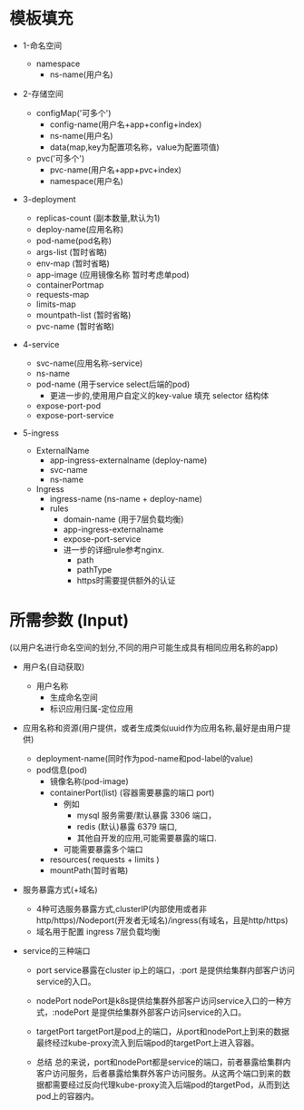 # 模板填充

- 1-命名空间
  - namespace
    - ns-name(用户名)
- 2-存储空间
  - configMap('可多个')
    - config-name(用户名+app+config+index)
    - ns-name(用户名)
    - data(map,key为配置项名称，value为配置项值)
  - pvc('可多个')
    - pvc-name(用户名+app+pvc+index)
    - namespace(用户名)
- 3-deployment
  - replicas-count (副本数量,默认为1)
  - deploy-name(应用名称)
  - pod-name(pod名称)
  - args-list (暂时省略)
  - env-map  (暂时省略)
  - app-image (应用镜像名称 暂时考虑单pod)
  - containerPortmap
  - requests-map
  - limits-map
  - mountpath-list  (暂时省略)
  - pvc-name  (暂时省略)
- 4-service
  - svc-name(应用名称-service)
  - ns-name
  - pod-name (用于service select后端的pod)
    - 更进一步的,使用用户自定义的key-value 填充 selector 结构体
  - expose-port-pod
  - expose-port-service

- 5-ingress 
  - ExternalName
    - app-ingress-externalname (deploy-name)
    - svc-name
    - ns-name
  - Ingress
    - ingress-name (ns-name + deploy-name)
    - rules
      - domain-name (用于7层负载均衡)
      - app-ingress-externalname
      - expose-port-service
      - 进一步的详细rule参考nginx.
        - path
        - pathType
        - https时需要提供额外的认证

# 所需参数 (Input)

(以用户名进行命名空间的划分,不同的用户可能生成具有相同应用名称的app)
- 用户名(自动获取)
  - 用户名称
    - 生成命名空间
    - 标识应用归属-定位应用

- 应用名称和资源(用户提供，或者生成类似uuid作为应用名称,最好是由用户提供)
  - deployment-name(同时作为pod-name和pod-label的value)
  - pod信息(pod)
    - 镜像名称(pod-image)
    <!-- - args-list (暂时省略) -->
    <!-- - env-list (暂时省略) -->
    - containerPort(list) (容器需要暴露的端口 port)
      - 例如
        - mysql 服务需要/默认暴露 3306 端口，
        - redis (默认)暴露 6379 端口,
        - 其他自开发的应用,可能需要暴露的端口.
      - 可能需要暴露多个端口
    - resources( requests + limits )
    - mountPath(暂时省略)


- 服务暴露方式(+域名)
  - 4种可选服务暴露方式,clusterIP(内部使用或者非http/https)/Nodeport(开发者无域名)/ingress(有域名，且是http/https)
  - 域名用于配置 ingress 7层负载均衡
  <!-- - 无域名,则使用  svc-name.ns-name.svc.cluster.local 作为默认域名 -->
- service的三种端口
  - port
service暴露在cluster ip上的端口，:port 是提供给集群内部客户访问service的入口。

  - nodePort
nodePort是k8s提供给集群外部客户访问service入口的一种方式，:nodePort 是提供给集群外部客户访问service的入口。

  - targetPort
targetPort是pod上的端口，从port和nodePort上到来的数据最终经过kube-proxy流入到后端pod的targetPort上进入容器。

  - 总结
总的来说，port和nodePort都是service的端口，前者暴露给集群内客户访问服务，后者暴露给集群外客户访问服务。从这两个端口到来的数据都需要经过反向代理kube-proxy流入后端pod的targetPod，从而到达pod上的容器内。

 